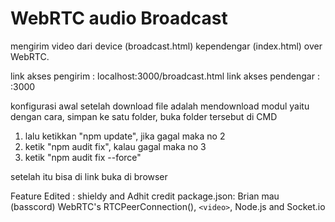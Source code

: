 # WebRTC audio Broadcast

mengirim video dari device (broadcast.html) kependengar  (index.html) over WebRTC.

link akses pengirim : localhost:3000/broadcast.html
link akses pendengar : <ip pengirim>:3000
  
konfigurasi awal setelah download file adalah mendownload modul yaitu dengan cara, simpan ke satu folder, buka folder tersebut di CMD
1. lalu ketikkan "npm update", jika gagal maka no 2
2. ketik "npm audit fix", kalau gagal maka no 3
3. ketik "npm audit fix --force"

setelah itu bisa di link buka di browser

Feature Edited : shieldy and Adhit
credit package.json: Brian mau (basscord)
WebRTC's  RTCPeerConnection(), `<video>`, Node.js and Socket.io
